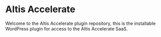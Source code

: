 # Altis Accelerate

Welcome to the Altis Accelerate plugin repository, this is the installable WordPress plugin for access to the Altis Accelerate SaaS.

